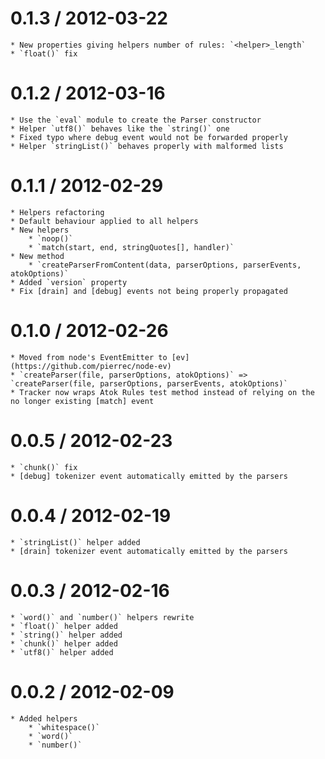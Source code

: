 0.1.3 / 2012-03-22
==================

	* New properties giving helpers number of rules: `<helper>_length`
	* `float()` fix

0.1.2 / 2012-03-16
==================

	* Use the `eval` module to create the Parser constructor
	* Helper `utf8()` behaves like the `string()` one
	* Fixed typo where debug event would not be forwarded properly
	* Helper `stringList()` behaves properly with malformed lists

0.1.1 / 2012-02-29
==================

	* Helpers refactoring
	* Default behaviour applied to all helpers
	* New helpers
		* `noop()`
		* `match(start, end, stringQuotes[], handler)`
	* New method
		* `createParserFromContent(data, parserOptions, parserEvents, atokOptions)`
	* Added `version` property
	* Fix [drain] and [debug] events not being properly propagated

0.1.0 / 2012-02-26
==================

	* Moved from node's EventEmitter to [ev](https://github.com/pierrec/node-ev)
	* `createParser(file, parserOptions, atokOptions)` => `createParser(file, parserOptions, parserEvents, atokOptions)`
	* Tracker now wraps Atok Rules test method instead of relying on the no longer existing [match] event

0.0.5 / 2012-02-23
==================

	* `chunk()` fix
	* [debug] tokenizer event automatically emitted by the parsers

0.0.4 / 2012-02-19
==================

	* `stringList()` helper added
	* [drain] tokenizer event automatically emitted by the parsers

0.0.3 / 2012-02-16
==================

	* `word()` and `number()` helpers rewrite
	* `float()` helper added
	* `string()` helper added
	* `chunk()` helper added
	* `utf8()` helper added

0.0.2 / 2012-02-09
==================

	* Added helpers
		* `whitespace()`
		* `word()`
		* `number()`
